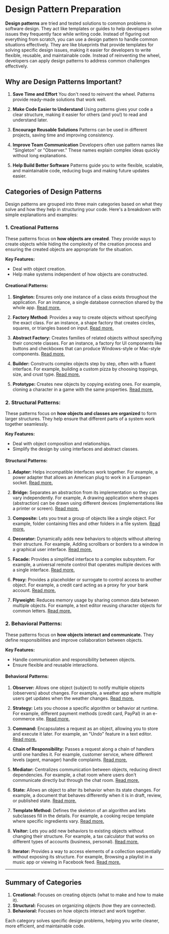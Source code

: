 # Design Pattern Preparation

**Design patterns** are tried and tested solutions to common problems in software design. They act like templates or guides to help developers solve issues they frequently face while writing code. Instead of figuring out everything from scratch, you can use a design pattern to handle common situations effectively. They are like blueprints that provide templates for solving specific design issues, making it easier for developers to write flexible, reusable, and maintainable code. Instead of reinventing the wheel, developers can apply design patterns to address common challenges effectively.

## Why are Design Patterns Important?

1. **Save Time and Effort**
   You don't need to reinvent the wheel. Patterns provide ready-made solutions that work well.

2. **Make Code Easier to Understand**
   Using patterns gives your code a clear structure, making it easier for others (and you!) to read and understand later.

3. **Encourage Reusable Solutions**
   Patterns can be used in different projects, saving time and improving consistency.

4. **Improve Team Communication**
   Developers often use pattern names like "Singleton" or "Observer." These names explain complex ideas quickly without long explanations.

5. **Help Build Better Software**
   Patterns guide you to write flexible, scalable, and maintainable code, reducing bugs and making future updates easier.

## Categories of Design Patterns

Design patterns are grouped into three main categories based on what they solve and how they help in structuring your code. Here's a breakdown with simple explanations and examples:

### 1. **Creational Patterns**

These patterns focus on **how objects are created**. They provide ways to create objects while hiding the complexity of the creation process and ensuring the created objects are appropriate for the situation.

**Key Features:**

- Deal with object creation.
- Help make systems independent of how objects are constructed.

#### **Creational Patterns:**

1. **Singleton:** Ensures only one instance of a class exists throughout the application. For an instance, a single database connection shared by the whole app. [Read more.](creational/SingletonPattern/README.md)

2. **Factory Method:** Provides a way to create objects without specifying the exact class. For an instance, a shape factory that creates circles, squares, or triangles based on input. [Read more.](creational/FactoryMethod/README.md)

3. **Abstract Factory:** Creates families of related objects without specifying their concrete classes. For an instance, a factory for UI components like buttons and checkboxes that can produce Windows-style or Mac-style components. [Read more.](creational/AbstractFactory/README.md)

4. **Builder:** Constructs complex objects step by step, often with a fluent interface. For example, building a custom pizza by choosing toppings, size, and crust type. [Read more.](creational/Builder/README.md)

5. **Prototype:** Creates new objects by copying existing ones. For example, cloning a character in a game with the same properties. [Read more.](creational/Prototype/README.md)

### **2. Structural Patterns:**

These patterns focus on **how objects and classes are organized** to form larger structures. They help ensure that different parts of a system work together seamlessly.

**Key Features:**

- Deal with object composition and relationships.
- Simplify the design by using interfaces and abstract classes.

#### **Structural Patterns:**

1. **Adapter:** Helps incompatible interfaces work together. For example, a power adapter that allows an American plug to work in a European socket. [Read more.](structural/AdaptorPattern/README.md)

2. **Bridge:** Separates an abstraction from its implementation so they can vary independently. For example, A drawing application where shapes (abstraction) can be drawn using different devices (implementations like a printer or screen). [Read more.](structural/BridgePattern/README.md)

3. **Composite:** Lets you treat a group of objects like a single object. For example, folder containing files and other folders in a file system. [Read more.](structural/CompositePattern/README.md)

4. **Decorator:** Dynamically adds new behaviors to objects without altering their structure. For example, Adding scrollbars or borders to a window in a graphical user interface. [Read more.](structural/DecoratorPattern/README.md)

5. **Facade:** Provides a simplified interface to a complex subsystem. For example, a universal remote control that operates multiple devices with a single interface. [Read more.](structural/FacadePattern/README.md)

6. **Proxy:** Provides a placeholder or surrogate to control access to another object. For example, a credit card acting as a proxy for your bank account. [Read more.](structural/ProxyPattern/README.md)

7. **Flyweight:** Reduces memory usage by sharing common data between multiple objects. For example, a text editor reusing character objects for common letters. [Read more.](structural/FlyweightPattern/README.md)

### **2. Behavioral Patterns:**

These patterns focus on **how objects interact and communicate.** They define responsibilities and improve collaboration between objects.

**Key Features:**

- Handle communication and responsibility between objects.
- Ensure flexible and reusable interactions.

#### **Behavioral Patterns:**

1. **Observer:** Allows one object (subject) to notify multiple objects (observers) about changes. For example, a weather app where multiple users get updates when the weather changes. [Read more.](behavioural/ObserverPattern/README.md)

2. **Strategy:** Lets you choose a specific algorithm or behavior at runtime. For example, different payment methods (credit card, PayPal) in an e-commerce site. [Read more.](behavioural/StrategyPattern/README.md)

3. **Command:** Encapsulates a request as an object, allowing you to store and execute it later. For example, an "Undo" feature in a text editor. [Read more.](behavioural/CommandPattern/README.md)

4. **Chain of Responsibility:** Passes a request along a chain of handlers until one handles it. For example, customer service, where different levels (agent, manager) handle complaints. [Read more.](behavioural/ChainOfResponsibility/README.md)

5. **Mediator:** Centralizes communication between objects, reducing direct dependencies. For example, a chat room where users don't communicate directly but through the chat room. [Read more.](behavioural/MediatorPattern/README.md)

6. **State:** Allows an object to alter its behavior when its state changes. For example, a document that behaves differently when it is in draft, review, or published state. [Read more.](behavioural/State/README.md)

7. **Template Method:** Defines the skeleton of an algorithm and lets subclasses fill in the details. For example, a cooking recipe template where specific ingredients vary. [Read more.](behavioural/TemplateMethod/README.md)

8. **Visitor:** Lets you add new behaviors to existing objects without changing their structure. For example, a tax calculator that works on different types of accounts (business, personal). [Read more.](behavioural/VisitorPattern/README.md)

9. **Iterator:** Provides a way to access elements of a collection sequentially without exposing its structure. For example, Browsing a playlist in a music app or viewing in Facebook feed. [Read more.](behavioural/IteratorPattern/README.md)

---

## Summary of Categories

1. **Creational:** Focuses on creating objects (what to make and how to make it).
2. **Structural:** Focuses on organizing objects (how they are connected).
3. **Behavioral:** Focuses on how objects interact and work together.

Each category solves specific design problems, helping you write cleaner, more efficient, and maintainable code.
